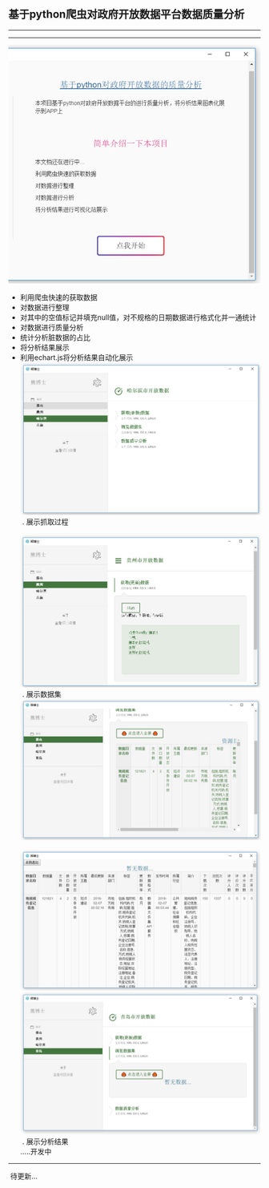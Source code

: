 ## 基于python爬虫对政府开放数据平台数据质量分析 
---
---
![begin](./images/image06.jpg)
*	利用爬虫快速的获取数据
*	对数据进行整理
  * 对其中的空值标记并填充null值，对不规格的日期数据进行格式化并一通统计
*	对数据进行质量分析
  * 统计分析脏数据的占比
*	将分析结果展示
  * 利用echart.js将分析结果自动化展示
![初始界面](./images/image01.jpg)
  . 展示抓取过程<br>
  ![抓取数据](./images/image02.jpg)
  . 展示数据集<br>
  ![展示数据集](./images/image03.jpg)
  ![展示数据集](./images/image04.jpg)
  ![展示数据集](./images/image05.jpg)
  . 展示分析结果<br>
  .....开发中
  
---
  待更新...
